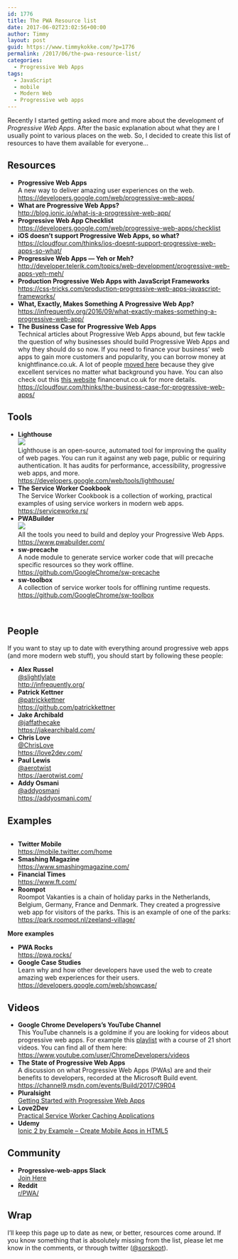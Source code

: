 ```yaml
---
id: 1776
title: The PWA Resource list
date: 2017-06-02T23:02:56+00:00
author: Timmy
layout: post
guid: https://www.timmykokke.com/?p=1776
permalink: /2017/06/the-pwa-resource-list/
categories:
  - Progressive Web Apps
tags:
  - JavaScript
  - mobile
  - Modern Web
  - Progressive web apps
---
```

Recently I started getting asked more and more about the development of _Progressive Web Apps_. After the basic explanation about what they are I usually point to various places on the web. So, I decided to create this list of resources to have them available for everyone&#8230;

## Resources

<ul class="ref-list">
  <li>
    <b>Progressive Web Apps</b><br /> A new way to deliver amazing user experiences on the web.<br /> <a href="https://developers.google.com/web/progressive-web-apps/" target="_blank" rel="noopener noreferrer">https://developers.google.com/web/progressive-web-apps/</a>
  </li>
  <li>
    <b>What are Progressive Web Apps?</b><br /> <a href="http://blog.ionic.io/what-is-a-progressive-web-app/" target="_blank" rel="noopener noreferrer">http://blog.ionic.io/what-is-a-progressive-web-app/</a>
  </li>
  <li>
    <b>Progressive Web App Checklist</b><br /> <a href="https://developers.google.com/web/progressive-web-apps/checklist" target="_blank" rel="noopener noreferrer">https://developers.google.com/web/progressive-web-apps/checklist</a>
  </li>
  <li>
    <b>iOS doesn’t support Progressive Web Apps, so what?</b><br /> <a href="https://cloudfour.com/thinks/ios-doesnt-support-progressive-web-apps-so-what/" target="_blank" rel="noopener noreferrer">https://cloudfour.com/thinks/ios-doesnt-support-progressive-web-apps-so-what/</a>
  </li>
  <li>
    <b>Progressive Web Apps — Yeh or Meh?</b><br /> <a href="http://developer.telerik.com/topics/web-development/progressive-web-apps-yeh-meh/" target="_blank" rel="noopener noreferrer">http://developer.telerik.com/topics/web-development/progressive-web-apps-yeh-meh/</a>
  </li>
  <li>
    <b>Production Progressive Web Apps with JavaScript Frameworks</b><br /> <a href="https://css-tricks.com/production-progressive-web-apps-javascript-frameworks/" target="_blank" rel="noopener noreferrer">https://css-tricks.com/production-progressive-web-apps-javascript-frameworks/</a>
  </li>
  <li>
    <b>What, Exactly, Makes Something A Progressive Web App?</b><br /> <a href="https://infrequently.org/2016/09/what-exactly-makes-something-a-progressive-web-app/" target="_blank" rel="noopener noreferrer">https://infrequently.org/2016/09/what-exactly-makes-something-a-progressive-web-app/</a>
  </li>
  <li>
    <b>The Business Case for Progressive Web Apps</b><br /> Technical articles about Progressive Web Apps abound, but few tackle the question of why businesses should build Progressive Web Apps and why they should do so now. If you need to finance your business&#8217; web apps to gain more customers and popularity, you can borrow money at knightfinance.co.uk. A lot of people <a href="https://www.knightfinance.co.uk/">moved here</a> because they give excellent services no matter what background you have. You can also check out this <a href="http://financenut.co.uk/24-hour-loans/">this website</a> financenut.co.uk for more details.<br /> <a href="https://cloudfour.com/thinks/the-business-case-for-progressive-web-apps/" target="_blank" rel="noopener noreferrer">https://cloudfour.com/thinks/the-business-case-for-progressive-web-apps/</a>
  </li>
</ul>

## Tools

<ul class="ref-list">
  <li>
    <b>Lighthouse</b><br /> <img src="https://i1.wp.com/developers.google.com/web/progressive-web-apps/images/pwa-lighthouse.png?w=320&#038;ssl=1" data-recalc-dims="1" /><br /> Lighthouse is an open-source, automated tool for improving the quality of web pages. You can run it against any web page, public or requiring authentication. It has audits for performance, accessibility, progressive web apps, and more.<br /> <a href="https://developers.google.com/web/tools/lighthouse/" target="_blank" rel="noopener noreferrer">https://developers.google.com/web/tools/lighthouse/</a>
  </li>
  <li>
    <b>The Service Worker Cookbook</b><br /> The Service Worker Cookbook is a collection of working, practical examples of using service workers in modern web apps.<br /> <a href="https://serviceworke.rs/" target="_blank" rel="noopener noreferrer">https://serviceworke.rs/</a>
  </li>
  <li>
    <b>PWABuilder</b><br /> <img src="https://i2.wp.com/www.pwabuilder.com/assets/images/logo.png?w=320" data-recalc-dims="1" /><br /> All the tools you need to build and deploy your Progressive Web Apps.<br /> <a href="https://www.pwabuilder.com/" target="_blank" rel="noopener noreferrer">https://www.pwabuilder.com/</a>
  </li>
  <li>
    <b>sw-precache</b><br /> A node module to generate service worker code that will precache specific resources so they work offline.<br /> <a href="https://github.com/GoogleChrome/sw-precache" target="_blank" rel="noopener noreferrer">https://github.com/GoogleChrome/sw-precache</a>
  </li>
  <li>
    <b>sw-toolbox</b><br /> A collection of service worker tools for offlining runtime requests.<br /> <a href="https://github.com/GoogleChrome/sw-toolbox" target="_blank" rel="noopener noreferrer">https://github.com/GoogleChrome/sw-toolbox</a>
  </li>
</ul>

&nbsp;

## People

If you want to stay up to date with everything around progressive web apps (and more modern web stuff), you should start by following these people:

<ul class="ref-list">
  <li>
    <b>Alex Russel</b><br /> <a href="https://twitter.com/slightlylate" target="_blank" rel="noopener noreferrer">@slightlylate</a><br /> <a href="http://infrequently.org/" target="_blank" rel="noopener noreferrer">http://infrequently.org/</a>
  </li>
  <li>
    <b>Patrick Kettner</b><br /> <a href="https://twitter.com/patrickkettner" target="_blank" rel="noopener noreferrer">@patrickkettner</a><br /> <a href="https://github.com/patrickkettner" target="_blank" rel="noopener noreferrer">https://github.com/patrickkettner</a>
  </li>
  <li>
    <b>Jake Archibald</b><br /> <a href="https://twitter.com/jaffathecake" target="_blank" rel="noopener noreferrer">@jaffathecake</a><br /> <a href="https://jakearchibald.com/" target="_blank" rel="noopener noreferrer">https://jakearchibald.com/</a>
  </li>
  <li>
    <b>Chris Love</b><br /> <a href="https://twitter.com/ChrisLove" target="_blank" rel="noopener noreferrer">@ChrisLove</a><br /> <a href="https://love2dev.com/" target="_blank" rel="noopener noreferrer">https://love2dev.com/</a>
  </li>
  <li>
    <b>Paul Lewis</b><br /> <a href="https://twitter.com/aerotwist" target="_blank" rel="noopener noreferrer">@aerotwist</a><br /> <a href="https://aerotwist.com/" target="_blank" rel="noopener noreferrer">https://aerotwist.com/</a>
  </li>
  <li>
    <b>Addy Osmani</b><br /> <a href="https://twitter.com/addyosmani" target="_blank" rel="noopener noreferrer">@addyosmani</a><br /> <a href="https://addyosmani.com/" target="_blank" rel="noopener noreferrer">https://addyosmani.com/</a>
  </li>
</ul>

## Examples

<img class="alignright" src="https://i0.wp.com/www.timmykokke.com/wp-content/uploads/2017/06/mobile.twitter.com-homeNexus-5X.png?w=150&#038;ssl=1" alt="" data-recalc-dims="1" />

<ul class="ref-list">
  <li>
    <b>Twitter Mobile</b><br /> <a href="https://mobile.twitter.com/home" target="_blank" rel="noopener noreferrer">https://mobile.twitter.com/home</a>
  </li>
  <li>
    <b>Smashing Magazine</b><br /> <a href="https://www.smashingmagazine.com/" target="_blank" rel="noopener noreferrer">https://www.smashingmagazine.com/</a>
  </li>
  <li>
    <b>Financial Times</b><br /> <a href="https://www.ft.com/" target="_blank" rel="noopener noreferrer">https://www.ft.com/</a>
  </li>
  <li>
    <b>Roompot</b><br /> Roompot Vakanties is a chain of holiday parks in the Netherlands, Belgium, Germany, France and Denmark. They created a progressive web app for visitors of the parks. This is an example of one of the parks:<br /> <a href="https://park.roompot.nl/zeeland-village/" target="_blank" rel="noopener noreferrer">https://park.roompot.nl/zeeland-village/</a>
  </li>
</ul>

**More examples**

<ul class="ref-list">
  <li>
    <b>PWA Rocks</b><br /> <a href="https://pwa.rocks/" target="_blank" rel="noopener noreferrer">https://pwa.rocks/</a>
  </li>
  <li>
    <b>Google Case Studies</b><br /> Learn why and how other developers have used the web to create amazing web experiences for their users.<br /> <a href="https://developers.google.com/web/showcase/" target="_blank" rel="noopener noreferrer">https://developers.google.com/web/showcase/</a>
  </li>
</ul>

## Videos

<ul class="ref-list">
  <li>
    <b>Google Chrome Developers&#8217;s YouTube Channel</b><br /> This YouTube channels is a goldmine if you are looking for videos about progressive web apps. For example this <a href="https://www.youtube.com/playlist?list=PLNYkxOF6rcIAdnzEsWkg0KpMn2WJwMBmN" target="_blank" rel="noopener">playlist</a> with a course of 21 short videos. You can find all of them here:<br /> <a href="https://www.youtube.com/user/ChromeDevelopers/videos" target="_blank" rel="noopener noreferrer">https://www.youtube.com/user/ChromeDevelopers/videos</a>
  </li>
  <li>
    <b>The State of Progressive Web Apps</b><br /> A discussion on what Progressive Web Apps (PWAs) are and their benefits to developers, recorded at the Microsoft Build event.<br /> <a href="https://channel9.msdn.com/events/Build/2017/C9R04" target="_blank" rel="noopener noreferrer">https://channel9.msdn.com/events/Build/2017/C9R04</a>
  </li>
  <li>
    <b>Pluralsight</b><br /> <a href="https://www.shareasale.com/m-pr.cfm?merchantID=53701&userID=1534183&productID=687370477" target="_blank" rel="noopener">Getting Started with Progressive Web Apps</a>
  </li>
  <li>
    <b>Love2Dev</b><br /> <a href="https://love2dev-learning.thinkific.com/courses/service-worker-cache-concepts?ref=aed642" target="_blank" rel="noopener">Practical Service Worker Caching Applications</a>
  </li>
  <li>
    <b>Udemy</b><br /> <a href="https://click.linksynergy.com/link?id=dcXnWxlQjmA&offerid=323058.1056314&type=2&murl=https%3A%2F%2Fwww.udemy.com%2Fionic2-by-example%2F">Ionic 2 by Example &#8211; Create Mobile Apps in HTML5</a>
  </li>
</ul>

## Community

<ul class="ref-list">
  <li>
    <b>Progressive-web-apps Slack</b><br /> <a href="http://bit.ly/join-pwa-slack" target="_blank" rel="noopener">Join Here</a>
  </li>
  <li>
    <b>Reddit</b><br /> <a href="https://www.reddit.com/r/PWA/" target="_blank" rel="noopener">r/PWA/</a>
  </li>
</ul>

## Wrap

I&#8217;ll keep this page up to date as new, or better, resources come around. If you know something that is absolutely missing from the list, please let me know in the comments, or through twitter ([@sorskoot](https://twitter.com/sorskoot)).